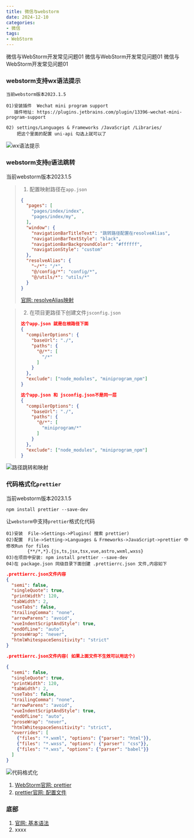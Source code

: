 ```yaml
---
title: 微信与webstorm
date: 2024-12-10
categories: 
- 微信
tags:
- WebStorm
---
```

微信与WebStorm开发常见问题01
微信与WebStorm开发常见问题01
微信与WebStorm开发常见问题01

<!-- more -->

### webstorm支持wx语法提示

```wiki
当前webstorm版本2023.1.5

01)安装插件  Wechat mini program support
   插件地址: https://plugins.jetbrains.com/plugin/13396-wechat-mini-program-support
   
02) settings/Languages & Frameworks /JavaScript /Libraries/  
    把这个里面的配置 uni-api 勾选上就可以了
```

![wx语法提示](/img/vue/idea/web_05_wx.jpg "wx语法提示")

### webstorm支持`@`语法跳转

当前webstorm版本2023.1.5

> 1) 配置映射路径在`app.json`
>
> ```json
> {
>   "pages": [
>     "pages/index/index",
>     "pages/index/my",
>   ],
>   "window": {
>     "navigationBarTitleText": "跳转路径配置在resolveAlias",
>     "navigationBarTextStyle": "black",
>     "navigationBarBackgroundColor": "#ffffff",
>     "navigationStyle": "custom"
>   },
>   "resolveAlias": {
>     "~/*": "/*",
>     "@/config/*": "config/*",
>     "@/utils/*": "utils/*"
>   }
> }
> ```
>
> [官网: resolveAlias映射](https://developers.weixin.qq.com/miniprogram/dev/reference/configuration/app.html#resolveAlias)

> 2) 在项目更路径下创建文件`jsconfig.json`
>
> ```json
> 这个app.json 就是在根路径下面
> {
>   "compilerOptions": {
>     "baseUrl": "./",
>     "paths": {
>       "@/*": [
>         "/*"
>       ]
>     }
>   },
>   "exclude": ["node_modules", "miniprogram_npm"]
> }
> ```
>
> ```json
> 这个app.json 和 jsconfig.json不是同一层
> {
>   "compilerOptions": {
>     "baseUrl": "./",
>     "paths": {
>       "@/*": [
>         "miniprogram/*"
>       ]
>     }
>   },
>   "exclude": ["node_modules", "miniprogram_npm"]
> }
> 
> ```

![路径跳转和映射](/img/vue/idea/web_07_wx.jpg "路径跳转和映射")

### 代码格式化`prettier`

当前webstorm版本2023.1.5

```
npm install prettier --save-dev
```

让`webstorm`中支持`prettier`格式化代码

```shell
01)安装  File->Settings->Plugins( 搜索 prettier)
02)配置  File->Setting->Languages & Frmeworks->JavaScript->prettier 中修改Run for files
        {**/*,*}.{js,ts,jsx,tsx,vue,astro,wxml,wxss}
03)在项目中安装: npm install prettier --save-dev
04)在 package.json 同级目录下面创建 .prettierrc.json 文件,内容如下
```

```json
.prettierrc.json文件内容
{
  "semi": false,
  "singleQuote": true,
  "printWidth": 120,
  "tabWidth": 2,
  "useTabs": false,
  "trailingComma": "none",
  "arrowParens": "avoid",
  "vueIndentScriptAndStyle": true,
  "endOfLine": "auto",
  "proseWrap": "never",
  "htmlWhitespaceSensitivity": "strict"
}

```

```json
.prettierrc.json文件内容( 如果上面文件不生效可以用这个)

{
  "semi": false,
  "singleQuote": true,
  "printWidth": 120,
  "tabWidth": 2,
  "useTabs": false,
  "trailingComma": "none",
  "arrowParens": "avoid",
  "vueIndentScriptAndStyle": true,
  "endOfLine": "auto",
  "proseWrap": "never",
  "htmlWhitespaceSensitivity": "strict",
  "overrides": [
    {"files": "*.wxml", "options": {"parser": "html"}}, 
    {"files": "*.wxss", "options": {"parser": "css"}}, 
    {"files": "*.wxs", "options": {"parser": "babel"}}
  ]
}
```

![代码格式化](/img/vue/idea/web_08_wx.jpg "代码格式化")

1. [WebStorm官网: prettier](https://www.jetbrains.com/help/webstorm/2023.1/prettier.html)
2. [prettier官网: 配置文件](https://prettier.io/docs/en/configuration.html)

### 底部

1. [官网: 基本语法](https://developers.weixin.qq.com/miniprogram/dev/reference/wxml/)
2. xxxx























